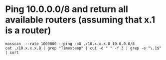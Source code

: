 # Ping 10.0.0.0/8 and return all available routers (assuming that x.1 is a router)
```console
masscan  --rate 1000000 --ping -oG ./10.x.x.x.8 10.0.0.0/8
cat ./10.x.x.x.8 | grep "Timestamp" | cut -d " " -f 3 | grep -e "\.1$" | sort
```
